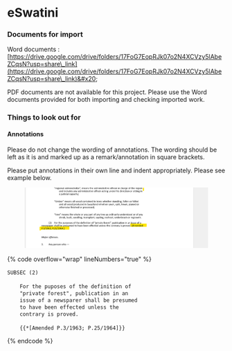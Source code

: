 # eSwatini

### Documents for import

Word documents : [https://drive.google.com/drive/folders/17FoG7EopRJk07o2N4XCVzy5lAbeZCqsN?usp=share\_link](https://drive.google.com/drive/folders/17FoG7EopRJk07o2N4XCVzy5lAbeZCqsN?usp=share\_link)&#x20;

PDF documents are not available for this project. Please use the Word documents provided for both importing and checking imported work.

### Things to look out for

#### Annotations

Please do not change the wording of annotations. The wording should be left as it is and marked up as a remark/annotation in square brackets.&#x20;

Please put annotations in their own line and indent appropriately. Please see example below.

<figure><img src="../.gitbook/assets/image (15) (1).png" alt=""><figcaption></figcaption></figure>

{% code overflow="wrap" lineNumbers="true" %}
```markup
SUBSEC (2)

    For the puposes of the definition of
    "private forest", publication in an 
    issue of a newsparer shall be presumed 
    to have been effected unless the 
    contrary is proved.
    
    {{*[Amended P.3/1963; P.25/1964]}}
```
{% endcode %}

